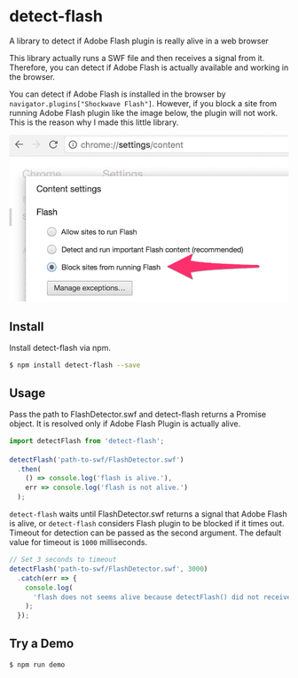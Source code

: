 # detect-flash

A library to detect if Adobe Flash plugin is really alive in a web browser

This library actually runs a SWF file and then receives a signal from it.  Therefore, you can detect if Adobe Flash is actually available and working in the browser.

You can detect if Adobe Flash is installed in the browser by `navigator.plugins["Shockwave Flash"]`.  However, if you block a site from running Adobe Flash plugin like the image below, the plugin will not work.  This is the reason why I made this little library.

![Block sites from running Flash](./assets/chrome-settings-content.png)

## Install

Install detect-flash via npm.

```sh
$ npm install detect-flash --save
```

## Usage

Pass the path to FlashDetector.swf and detect-flash returns a Promise object.  It is resolved only if Adobe Flash Plugin is actually alive.

```javascript
import detectFlash from 'detect-flash';

detectFlash('path-to-swf/FlashDetector.swf')
  .then(
    () => console.log('flash is alive.'),
    err => console.log('flash is not alive.')
  );
```

`detect-flash` waits until FlashDetector.swf returns a signal that Adobe Flash is alive, or `detect-flash` considers Flash plugin to be blocked if it times out.  Timeout for detection can be passed as the second argument.  The default value for timeout is `1000` milliseconds.

```javascript
// Set 3 seconds to timeout
detectFlash('path-to-swf/FlashDetector.swf', 3000)
  .catch(err => {
    console.log(
      'flash does not seems alive because detectFlash() did not receive the signal for 3 seconds.'
    );
  });
```

## Try a Demo

```sh
$ npm run demo
```
